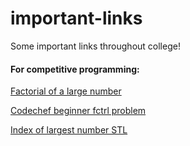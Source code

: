 # important-links
Some important links throughout college!

#### For competitive programming:
[Factorial of a large number](http://www.geeksforgeeks.org/factorial-large-number/)

[Codechef beginner fctrl problem](http://www.programminglogic.com/codechef-easy-problem-factorial/)

[Index of largest number STL](http://stackoverflow.com/questions/2953491/finding-the-position-of-the-max-element)
